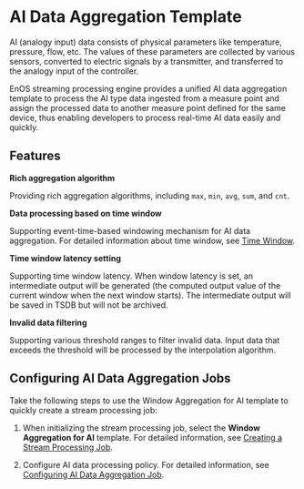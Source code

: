 # AI Data Aggregation Template

AI (analogy input)  data consists of physical parameters like temperature, pressure, flow, etc. The values of these parameters are collected by various sensors, converted to electric signals by a transmitter, and transferred to the analogy input of the controller.

EnOS streaming processing engine provides a unified AI data aggregation template to process the AI type data ingested from a measure point and assign the processed data to another measure point defined for the same device, thus enabling developers to process real-time AI data easily and quickly.  

## Features

**Rich aggregation algorithm**

Providing rich aggregation algorithms, including `max`, `min`, `avg`, `sum`, and `cnt`.

**Data processing based on time window**

Supporting event-time-based windowing mechanism for AI data aggregation. For detailed information about time window, see [Time Window](../reference/time_window).

**Time window latency setting**

Supporting time window latency. When window latency is set, an intermediate output will be generated (the computed output value of the current window when the next window starts). The intermediate output will be saved in TSDB but will not be archived.

**Invalid data filtering**

Supporting various threshold ranges to filter invalid data. Input data that exceeds the threshold will be processed by the interpolation algorithm.

## Configuring AI Data Aggregation Jobs

Take the following steps to use the Window Aggregation for AI template to quickly create a stream processing job:

1. When initializing the stream processing job, select the **Window Aggregation for AI** template. For detailed information, see [Creating a Stream Processing Job](../howto/stream/creating_job).

2. Configure AI data processing policy. For detailed information, see [Configuring AI Data Aggregation Job](../howto/stream/configuring_ai_template).
